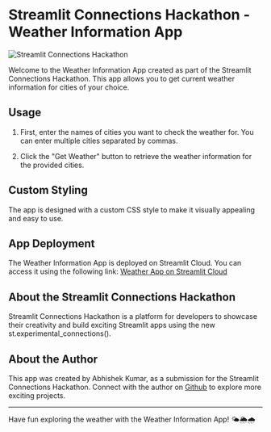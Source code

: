 # Streamlit Connections Hackathon - Weather Information App

![Streamlit Connections Hackathon](https://www.streamlit.io/images/brand/streamlit-logo-secondary-colormark-darktext.png)

Welcome to the Weather Information App created as part of the Streamlit Connections Hackathon. This app allows you to get current weather information for cities of your choice.

## Usage

1. First, enter the names of cities you want to check the weather for. You can enter multiple cities separated by commas.

2. Click the "Get Weather" button to retrieve the weather information for the provided cities.

## Custom Styling

The app is designed with a custom CSS style to make it visually appealing and easy to use.

## App Deployment

The Weather Information App is deployed on Streamlit Cloud. You can access it using the following link: [Weather App on Streamlit Cloud](https://weather-app-firangi.streamlit.app/)

## About the Streamlit Connections Hackathon

Streamlit Connections Hackathon is a platform for developers to showcase their creativity and build exciting Streamlit apps using the new st.experimental_connections().

## About the Author

This app was created by Abhishek Kumar, as a submission for the Streamlit Connections Hackathon. Connect with the author on [Github](https://github.com/Firangi0799/) to explore more exciting projects.

---

Have fun exploring the weather with the Weather Information App! 🌤️🌦️🌧️
